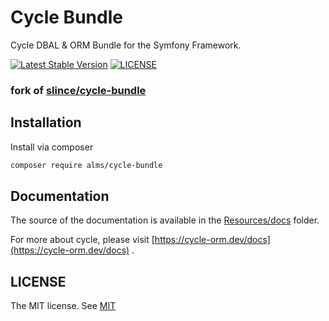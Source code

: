 # Cycle Bundle

Cycle DBAL & ORM Bundle for the Symfony Framework.

[![Latest Stable Version](https://img.shields.io/packagist/v/alms/cycle-bundle.svg?style=flat-square&label=stable)](https://packagist.org/packages/alms/cycle-bundle)
[![LICENSE](https://img.shields.io/github/license/slince/cycle-bundle?style=flat-square)](https://opensource.org/license/mit/)

### fork of [slince/cycle-bundle](https://github.com/slince/cycle-bundle)

## Installation

Install via composer


```bash
composer require alms/cycle-bundle
```

## Documentation

The source of the documentation is available in the [Resources/docs](./Resources/docs) folder.

For more about cycle, please visit [https://cycle-orm.dev/docs](https://cycle-orm.dev/docs) .

## LICENSE

The MIT license. See [MIT](https://opensource.org/license/mit/)